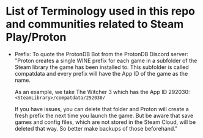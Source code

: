 # List of Terminology used in this repo and communities related to Steam Play/Proton

- Prefix:
  To quote the ProtonDB Bot from the ProtonDB Discord server:
  "Proton creates a single WINE prefix for each game in a subfolder of the Steam library the game has been installed to. This subfolder is called compatdata and every prefix will have the App ID of the game as the name.

  As an example, we take The Witcher 3 which has the App ID 292030:
  `<SteamLibrary>/compatdata/292030/`

  If you have issues, you can delete that folder and Proton will create a fresh prefix the next time you launch the game.
  But be aware that save games and config files, which are not stored in the Steam Cloud, will be deleted that way. So better make backups of those beforehand."
